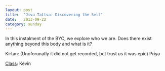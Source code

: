 ```yaml
---
layout: post
title:  "Jiva Tattva: Discovering the Self"
date:   2013-09-22
category: sunday
---
```


In this instalment of the BYC, we explore who we are. Does there exist anything beyond this body and what is it?

Kirtan: (Unoforunatly it did not get recorded, but trust us it was epic) Priya

[Class](https://s3.amazonaws.com/Bhakti/2013-09-22-Jiva-Tattva/Class.Kevin.mp3): Kevin

